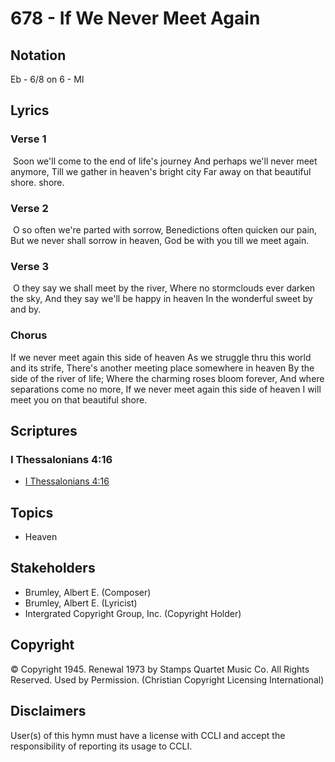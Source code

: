 # 678 - If We Never Meet Again

## Notation

Eb - 6/8 on 6 - MI

## Lyrics

### Verse 1

 Soon we'll come to the end of life's journey And perhaps we'll never meet anymore, Till we gather in heaven's bright city Far away on that beautiful shore. shore. 

### Verse 2

 O so often we're parted with sorrow, Benedictions often quicken our pain, But we never shall sorrow in heaven, God be with you till we meet again.

### Verse 3

 O they say we shall meet by the river, Where no stormclouds ever darken the sky, And they say we'll be happy in heaven In the wonderful sweet by and by.

### Chorus

If we never meet again this side of heaven As we struggle thru this world and its strife, There's another meeting place somewhere in heaven By the side of the river of life; Where the charming roses bloom forever, And where separations come no more, If we never meet again this side of heaven I will meet you on that beautiful shore. 


## Scriptures

### I Thessalonians 4:16

- [I Thessalonians 4:16](https://www.biblegateway.com/passage/?search=I%20Thessalonians%204%3A16)


## Topics

- Heaven

## Stakeholders

- Brumley, Albert E. (Composer)
- Brumley, Albert E. (Lyricist)
- Intergrated Copyright Group, Inc. (Copyright Holder)

## Copyright

© Copyright 1945. Renewal 1973 by Stamps Quartet Music Co. All Rights Reserved. Used by Permission.
(Christian Copyright Licensing International)

## Disclaimers

User(s) of this hymn must have a license with CCLI and accept the responsibility of reporting its usage to CCLI.

